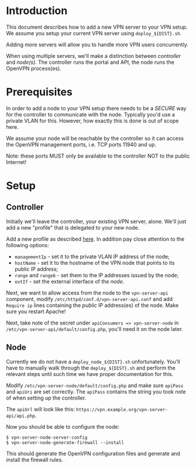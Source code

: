 # Introduction

This document describes how to add a new VPN server to your VPN setup. We 
assume you setup your current VPN server using `deploy_${DIST}.sh`.

Adding more servers will allow you to handle more VPN users concurrently.

When using multiple servers, we'll make a distinction between _controller_ and
_node(s)_. The controller runs the portal and API, the node runs the OpenVPN 
process(es).

# Prerequisites

In order to add a node to your VPN setup there needs to be a *SECURE* way for
the controller to communicate with the node. Typically you'd use a private 
VLAN for this. However, how exactly this is done is out of scope here.

We assume your node will be reachable by the controller so it can access the 
OpenVPN management ports, i.e. TCP ports 11940 and up.

Note: these ports MUST only be available to the controller NOT to the public
Internet!

# Setup

## Controller

Initially we'll leave the controller, your existing VPN server, alone. We'll 
just add a new "profile" that is delegated to your new node.

Add a new profile as described [here](MULTI_PROFILE.md). In addition pay close
attention to the following options:

* `managementIp` - set it to the private VLAN IP address of the node;
* `hostName` - set it to the hostname of the VPN node that points to its 
  public IP address;
* `range` and `range6` - set them to the IP addresses issued by the node;
* `extIf` - set the external interface of the _node_.

Next, we want to allow access from the node to the `vpn-server-api` component, 
modify `/etc/httpd/conf.d/vpn-server-api.conf` and add `Require ip` lines 
containing the _public_ IP address(es) of the node. Make sure you restart 
Apache!

Next, take note of the secret under `apiConsumers => vpn-server-node` in 
`/etc/vpn-server-api/default/config.php`, you'll need it on the node
later.

## Node

Currently we do not have a `deploy_node_${DIST}.sh` unfortunately. You'll have
to manually walk through the `deploy_${DIST}.sh` and perform the relevant steps
until such time we have proper documentation for this.

Modify `/etc/vpn-server-node/default/config.php` and make sure `apiPass` and
`apiUri` are set correctly. The `apiPass` contains the string you took note of
when setting up the controller.

The `apiUrl` will look like this: 
`https://vpn.example.org/vpn-server-api/api.php`.

Now you should be able to configure the node:

    $ vpn-server-node-server-config
    $ vpn-server-node-generate-firewall --install

This should generate the OpenVPN configuration files and generate and install
the firewall rules.
